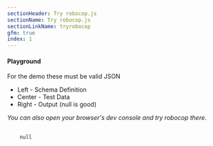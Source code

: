 ```yaml
---
sectionHeader: Try robocop.js
sectionName: Try robocop.js
sectionLinkName: tryrobocop
gfm: true
index: 1
---
```


#### Playground

For the demo these must be valid JSON
- Left - Schema Definition
- Center - Test Data
- Right - Output (null is good)

_You can also open your browser's dev console and try robocop there._

<div class="row">
	<div id="schema-editor" class="col-md-4" title="Schema Definition"></div>
	<div id="data-editor" class="col-md-4" title="Test Data"></div>
	<pre id="output" class="col-md-4" title="Output">
	<code>
	null
	</code>
	</pre>
</div>
